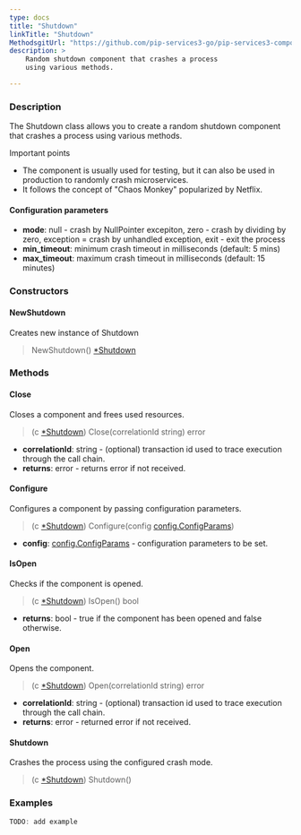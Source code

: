 ```yaml
---
type: docs
title: "Shutdown"
linkTitle: "Shutdown"
MethodsgitUrl: "https://github.com/pip-services3-go/pip-services3-components-go"
description: >
    Random shutdown component that crashes a process
    using various methods.

---
```


### Description

The Shutdown class allows you to create a random shutdown component that crashes a process using various methods.

Important points

- The component is usually used for testing, but it can also be used in production to randomly crash microservices.
- It follows the concept of "Chaos Monkey" popularized by Netflix.

#### Configuration parameters

- **mode**: null - crash by NullPointer excepiton, zero - crash by dividing by zero, exception = crash by unhandled exception, exit - exit the process
- **min_timeout**: minimum crash timeout in milliseconds (default: 5 mins)
- **max_timeout**: maximum crash timeout in milliseconds (default: 15 minutes)

### Constructors

#### NewShutdown
Creates new instance of Shutdown

> NewShutdown() [*Shutdown]()


### Methods


#### Close
Closes a component and frees used resources.

> (c [*Shutdown]()) Close(correlationId string) error

- **correlationId**: string - (optional) transaction id used to trace execution through the call chain.
- **returns**: error - returns error if not received.

#### Configure
Configures a component by passing configuration parameters.

> (c [*Shutdown]()) Configure(config [config.ConfigParams](../../../commons/config/config_params))

- **config**: [config.ConfigParams](../../../commons/config/config_params) - configuration parameters to be set.


#### IsOpen
Checks if the component is opened.

> (c [*Shutdown]()) IsOpen() bool

- **returns**: bool - true if the component has been opened and false otherwise.


#### Open
Opens the component.

> (c [*Shutdown]()) Open(correlationId string) error

- **correlationId**: string - (optional) transaction id used to trace execution through the call chain.
- **returns**: error - returned error if not received.


#### Shutdown
Crashes the process using the configured crash mode.

> (c [*Shutdown]()) Shutdown()
 

### Examples

```go
TODO: add example
```
